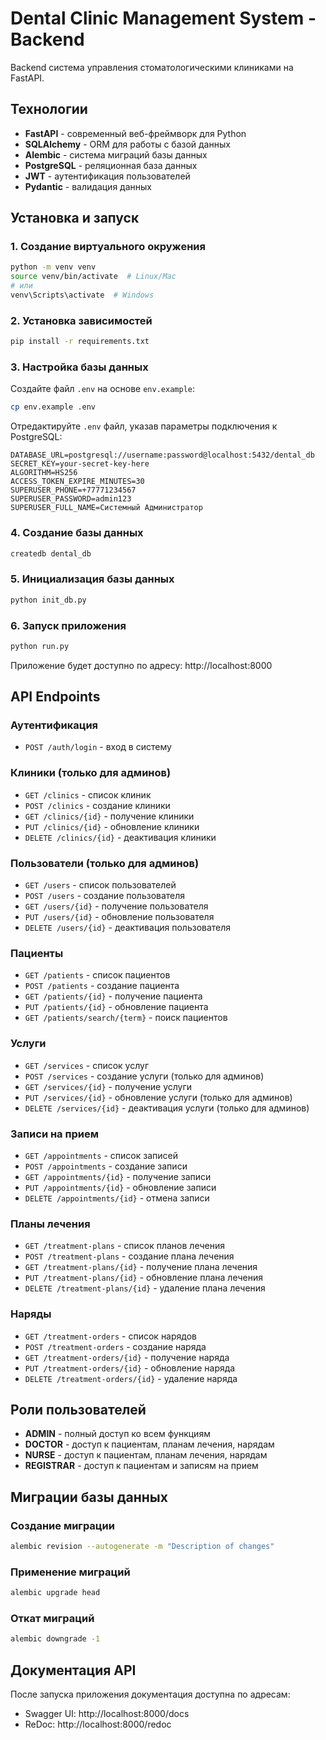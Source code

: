 # Dental Clinic Management System - Backend

Backend система управления стоматологическими клиниками на FastAPI.

## Технологии

- **FastAPI** - современный веб-фреймворк для Python
- **SQLAlchemy** - ORM для работы с базой данных
- **Alembic** - система миграций базы данных
- **PostgreSQL** - реляционная база данных
- **JWT** - аутентификация пользователей
- **Pydantic** - валидация данных

## Установка и запуск

### 1. Создание виртуального окружения

```bash
python -m venv venv
source venv/bin/activate  # Linux/Mac
# или
venv\Scripts\activate  # Windows
```

### 2. Установка зависимостей

```bash
pip install -r requirements.txt
```

### 3. Настройка базы данных

Создайте файл `.env` на основе `env.example`:

```bash
cp env.example .env
```

Отредактируйте `.env` файл, указав параметры подключения к PostgreSQL:

```env
DATABASE_URL=postgresql://username:password@localhost:5432/dental_db
SECRET_KEY=your-secret-key-here
ALGORITHM=HS256
ACCESS_TOKEN_EXPIRE_MINUTES=30
SUPERUSER_PHONE=+77771234567
SUPERUSER_PASSWORD=admin123
SUPERUSER_FULL_NAME=Системный Администратор
```

### 4. Создание базы данных

```bash
createdb dental_db
```

### 5. Инициализация базы данных

```bash
python init_db.py
```

### 6. Запуск приложения

```bash
python run.py
```

Приложение будет доступно по адресу: http://localhost:8000

## API Endpoints

### Аутентификация
- `POST /auth/login` - вход в систему

### Клиники (только для админов)
- `GET /clinics` - список клиник
- `POST /clinics` - создание клиники
- `GET /clinics/{id}` - получение клиники
- `PUT /clinics/{id}` - обновление клиники
- `DELETE /clinics/{id}` - деактивация клиники

### Пользователи (только для админов)
- `GET /users` - список пользователей
- `POST /users` - создание пользователя
- `GET /users/{id}` - получение пользователя
- `PUT /users/{id}` - обновление пользователя
- `DELETE /users/{id}` - деактивация пользователя

### Пациенты
- `GET /patients` - список пациентов
- `POST /patients` - создание пациента
- `GET /patients/{id}` - получение пациента
- `PUT /patients/{id}` - обновление пациента
- `GET /patients/search/{term}` - поиск пациентов

### Услуги
- `GET /services` - список услуг
- `POST /services` - создание услуги (только для админов)
- `GET /services/{id}` - получение услуги
- `PUT /services/{id}` - обновление услуги (только для админов)
- `DELETE /services/{id}` - деактивация услуги (только для админов)

### Записи на прием
- `GET /appointments` - список записей
- `POST /appointments` - создание записи
- `GET /appointments/{id}` - получение записи
- `PUT /appointments/{id}` - обновление записи
- `DELETE /appointments/{id}` - отмена записи

### Планы лечения
- `GET /treatment-plans` - список планов лечения
- `POST /treatment-plans` - создание плана лечения
- `GET /treatment-plans/{id}` - получение плана лечения
- `PUT /treatment-plans/{id}` - обновление плана лечения
- `DELETE /treatment-plans/{id}` - удаление плана лечения

### Наряды
- `GET /treatment-orders` - список нарядов
- `POST /treatment-orders` - создание наряда
- `GET /treatment-orders/{id}` - получение наряда
- `PUT /treatment-orders/{id}` - обновление наряда
- `DELETE /treatment-orders/{id}` - удаление наряда

## Роли пользователей

- **ADMIN** - полный доступ ко всем функциям
- **DOCTOR** - доступ к пациентам, планам лечения, нарядам
- **NURSE** - доступ к пациентам, планам лечения, нарядам
- **REGISTRAR** - доступ к пациентам и записям на прием

## Миграции базы данных

### Создание миграции

```bash
alembic revision --autogenerate -m "Description of changes"
```

### Применение миграций

```bash
alembic upgrade head
```

### Откат миграций

```bash
alembic downgrade -1
```

## Документация API

После запуска приложения документация доступна по адресам:
- Swagger UI: http://localhost:8000/docs
- ReDoc: http://localhost:8000/redoc
